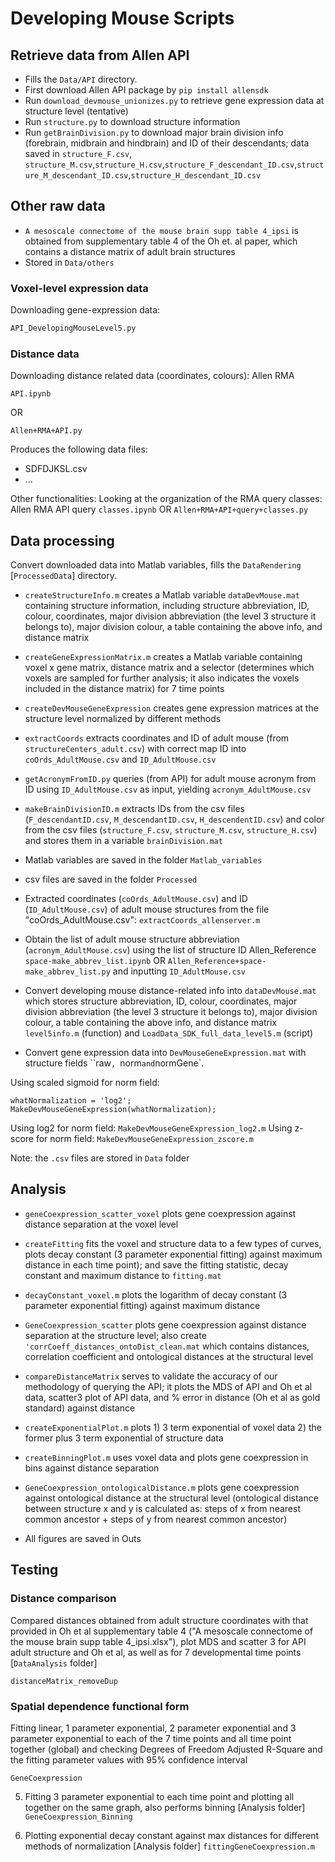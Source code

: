 # Developing Mouse Scripts

## Retrieve data from Allen API
* Fills the `Data/API` directory.
* First download Allen API package by `pip install allensdk`
* Run `download_devmouse_unionizes.py` to retrieve gene expression data at structure level (tentative)
* Run `structure.py` to download structure information
* Run `getBrainDivision.py` to download major brain division info (forebrain, midbrain and hindbrain) and ID of their descendants; data saved in `structure_F.csv`, `structure_M.csv`,`structure_H.csv`,`structure_F_descendant_ID.csv`,`structure_M_descendant_ID.csv`,`structure_H_descendant_ID.csv`

## Other raw data
* `A mesoscale connectome of the mouse brain supp table 4_ipsi` is obtained from supplementary table 4 of the Oh et. al paper, which contains a distance matrix of adult brain structures
* Stored in `Data/others`

### Voxel-level expression data

Downloading gene-expression data:

```python
API_DevelopingMouseLevel5.py
```

### Distance data
Downloading distance related data (coordinates, colours):
Allen RMA
```
API.ipynb
```
OR
```
Allen+RMA+API.py
```

Produces the following data files:
* SDFDJKSL.csv
* ...

Other functionalities:
Looking at the organization of the RMA query classes:
Allen RMA API query `classes.ipynb` OR `Allen+RMA+API+query+classes.py`

## Data processing

Convert downloaded data into Matlab variables, fills the `DataRendering` [`ProcessedData`] directory.
* `createStructureInfo.m` creates a Matlab variable `dataDevMouse.mat` containing structure information, including structure abbreviation, ID, colour, coordinates, major division abbreviation (the level 3 structure it belongs to), major division colour, a table containing the above info, and distance matrix
* `createGeneExpressionMatrix.m` creates a Matlab variable containing voxel x gene matrix, distance matrix and a selector (determines which voxels are sampled for further analysis; it also indicates the voxels included in the distance matrix) for 7 time points
* `createDevMouseGeneExpression` creates gene expression matrices at the structure level normalized by different methods
* `extractCoords` extracts coordinates and ID of adult mouse (from `structureCenters_adult.csv`) with correct map ID into `coOrds_AdultMouse.csv` and `ID_AdultMouse.csv`
* `getAcronymFromID.py` queries (from API) for adult mouse acronym from ID using `ID_AdultMouse.csv` as input, yielding `acronym_AdultMouse.csv`
* `makeBrainDivisionID.m` extracts IDs from the csv files (`F_descendantID.csv`, `M_descendantID.csv`, `H_descendentID.csv`) and color from the csv files (`structure_F.csv`, `structure_M.csv`, `structure_H.csv`) and stores them in a variable `brainDivision.mat`

* Matlab variables are saved in the folder `Matlab_variables`
* csv files are saved in the folder `Processed`

* Extracted coordinates (`coOrds_AdultMouse.csv`) and ID (`ID_AdultMouse.csv`) of adult mouse structures from the file "coOrds_AdultMouse.csv": `extractCoords_allenserver.m`
* Obtain the list of adult mouse structure abbreviation (`acronym_AdultMouse.csv`) using the list of structure ID
Allen_Reference `space-make_abbrev_list.ipynb` OR `Allen_Reference+space-make_abbrev_list.py`
and inputting `ID_AdultMouse.csv`
* Convert developing mouse distance-related info into `dataDevMouse.mat` which stores structure abbreviation, ID, colour, coordinates, major division abbreviation (the level 3 structure it belongs to), major division colour, a table containing the above info, and distance matrix
`level5info.m` (function) and `LoadData_SDK_full_data_level5.m` (script)
* Convert gene expression data into `DevMouseGeneExpression.mat` with structure fields ``raw`, `norm` and `normGene`.

Using scaled sigmoid for norm field:
```
whatNormalization = 'log2';
MakeDevMouseGeneExpression(whatNormalization);
```
Using log2 for norm field: `MakeDevMouseGeneExpression_log2.m`
Using z-score for norm field: `MakeDevMouseGeneExpression_zscore.m`

Note: the `.csv` files are stored in `Data` folder

## Analysis
* `geneCoexpression_scatter_voxel` plots gene coexpression against distance separation at the voxel level
* `createFitting` fits the voxel and structure data to a few types of curves, plots decay constant (3 parameter exponential fitting) against maximum distance in each time point); and save the fitting statistic, decay constant and maximum distance to `fitting.mat`
* `decayConstant_voxel.m` plots the logarithm of decay constant (3 parameter exponential fitting) against maximum distance
* `GeneCoexpression_scatter` plots gene coexpression against distance separation at the structure level; also create `'corrCoeff_distances_ontoDist_clean.mat` which contains distances, correlation coefficient and ontological distances at the structural level
* `compareDistanceMatrix` serves to validate the accuracy of our methodology of querying the API; it plots the MDS of API and Oh et al data, scatter3 plot of API data, and % error in distance (Oh et al as gold standard) against distance 
* `createExponentialPlot.m` plots 1) 3 term exponential of voxel data 2) the former plus 3 term exponential of structure data
* `createBinningPlot.m` uses voxel data and plots gene coexpression in bins against distance separation
* `GeneCoexpression_ontologicalDistance.m` plots gene coexpression against ontological distance at the structural level (ontological distance between structure x and y is calculated as: steps of x from nearest common ancestor + steps of y from nearest common ancestor)

* All figures are saved in Outs
## Testing

### Distance comparison
 Compared distances obtained from adult structure coordinates with that provided in Oh et al supplementary table 4 ("A mesoscale connectome of the mouse brain supp table 4_ipsi.xlsx"), plot MDS and scatter 3 for API adult structure and Oh et al, as well as for 7 developmental time points [`DataAnalysis` folder]

```
distanceMatrix_removeDup
```

### Spatial dependence functional form

Fitting linear, 1 parameter exponential, 2 parameter exponential and 3 parameter exponential to each of the 7 time points and all time point together (global) and checking Degrees of Freedom Adjusted R-Square and the fitting parameter values with 95% confidence interval
```
GeneCoexpression
```

5. Fitting 3 parameter exponential to each time point and plotting all together on the same graph, also performs binning [Analysis folder]
`GeneCoexpression_Binning`

6. Plotting exponential decay constant against max distances for different methods of normalization [Analysis folder]
`fittingGeneCoexpression.m`
